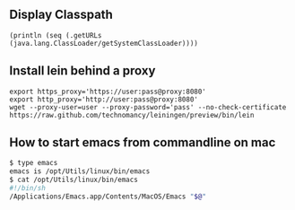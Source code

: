
## Display Classpath

    (println (seq (.getURLs (java.lang.ClassLoader/getSystemClassLoader))))

## Install lein behind a proxy

    export https_proxy='https://user:pass@proxy:8080'
    export http_proxy='http://user:pass@proxy:8080'
    wget --proxy-user=user --proxy-password='pass' --no-check-certificate https://raw.github.com/technomancy/leiningen/preview/bin/lein

## How to start emacs from commandline on mac

```sh
$ type emacs
emacs is /opt/Utils/linux/bin/emacs
$ cat /opt/Utils/linux/bin/emacs
#!/bin/sh
/Applications/Emacs.app/Contents/MacOS/Emacs "$@"
```
